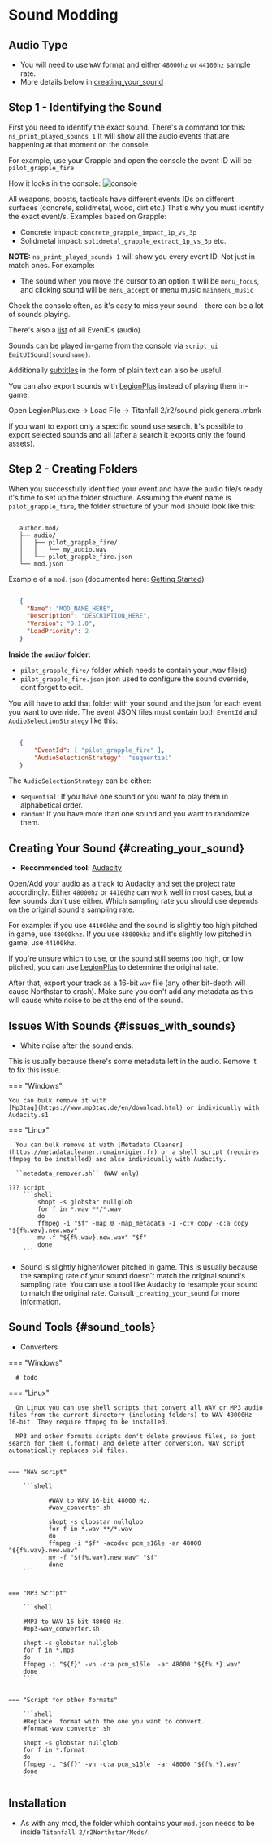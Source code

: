 # Sound Modding



## Audio Type

-  You will need to use ``WAV`` format and either ``48000hz`` or ``44100hz`` sample rate.
-  More details below in [creating_your_sound](#creating_your_sound)

## Step 1 - Identifying the Sound

First you need to identify the exact sound. There's a command for this:
``ns_print_played_sounds 1`` It will show all the audio events that
are happening at that moment on the console.

For example, use your Grapple and open the console the event ID will be
``pilot_grapple_fire``

How it looks in the console: ![console](https://raw.githubusercontent.com/rwynx/audio-overriding-northstar/main/Images/audioeventeample.png)

All weapons, boosts, tacticals have different events IDs on different surfaces (concrete, solidmetal, wood, dirt etc.)
That's why you must identify the exact event/s. Examples based on Grapple:

-  Concrete impact: ``concrete_grapple_impact_1p_vs_3p``
-  Solidmetal impact: ``solidmetal_grapple_extract_1p_vs_3p`` etc.


**NOTE:** ``ns_print_played_sounds 1`` will show you every event ID. Not
just in-match ones. For example:

- The sound when you move the cursor to an option it will be ``menu_focus``, and clicking sound will be ``menu_accept`` or menu music ``mainmenu_music``

Check the console often, as it's easy to miss your sound - there can be a lot of sounds playing.

There's also a [list](https://gist.github.com/begin-theadventure/84c46e803aa358b102d754ff992ae9e4) of all EvenIDs (audio).

Sounds can be played in-game from the console via ``script_ui EmitUISound(soundname)``.

Additionally [subtitles](https://gist.github.com/begin-theadventure/cf941af91cd158de4fde747ec78c2902) in the form of plain text can also be useful.

You can also export sounds with [LegionPlus](https://github.com/r-ex/LegionPlus) instead of playing them in-game.

Open LegionPlus.exe -> Load File -> Titanfall 2/r2/sound pick general.mbnk

If you want to export only a specific sound use search. It's possible to export selected sounds and all (after a search it exports only the found assets).

## Step 2 - Creating Folders

When you successfully identified your event and have the audio file/s
ready it's time to set up the folder structure.
Assuming the event name is ``pilot_grapple_fire``, the folder structure of your mod should look like this:

```text
   
   author.mod/
   ├── audio/
   │   ├── pilot_grapple_fire/
   │   │   └── my_audio.wav
   │   └── pilot_grapple_fire.json
   └── mod.json
```
   

Example of a ``mod.json`` (documented here: [Getting Started](../gettingstarted.md))


```json

   {
     "Name": "MOD_NAME_HERE",
     "Description": "DESCRIPTION_HERE",
     "Version": "0.1.0",
     "LoadPriority": 2
   }
```


**Inside the ``audio/`` folder:**

-  ``pilot_grapple_fire/`` folder which needs to contain your .wav file(s)
-  ``pilot_grapple_fire.json`` json used to configure the sound override, dont forget to edit.

You will have to add that folder with your sound and the json for each event you want to override.
The event JSON files must contain both ``EventId`` and ``AudioSelectionStrategy`` like this:


```json

   {
       "EventId": [ "pilot_grapple_fire" ],
       "AudioSelectionStrategy": "sequential"
   }
```

The ``AudioSelectionStrategy`` can be either:

- ``sequential``: If you have one sound or you want to play them in alphabetical order.
- ``random``: If you have more than one sound and you want to randomize them.


## Creating Your Sound {#creating_your_sound}

- **Recommended tool:** [Audacity](https://www.audacityteam.org/download/)

Open/Add your audio as a track to Audacity and set the project rate accordingly.
Either ``48000hz`` or ``44100hz`` can work well in most cases, but a few sounds don't use either. Which sampling rate you should use depends on the original sound's sampling rate.

For example: if you use ``44100khz`` and the sound is slightly too high pitched in game, use ``48000khz``. If you use ``48000khz`` and it's slightly low pitched in game, use ``44100khz``.

If you're unsure which to use, or the sound still seems too high, or low pitched, you can use [LegionPlus](https://github.com/r-ex/LegionPlus) to determine the original rate.

After that, export your track as a 16-bit ``wav`` file (any other bit-depth will cause Northstar to crash).
Make sure you don't add any metadata as this will cause white noise to be at the end of the sound.


## Issues With Sounds {#issues_with_sounds}

- White noise after the sound ends.

This is usually because there's some metadata left in the audio. Remove it to fix this issue.

=== "Windows"

    You can bulk remove it with
    [Mp3tag](https://www.mp3tag.de/en/download.html) or individually with
    Audacity.s1

=== "Linux"

      You can bulk remove it with [Metadata Cleaner](https://metadatacleaner.romainvigier.fr) or a shell script (requires ffmpeg to be installed) and also individually with Audacity.

      ``metadata_remover.sh`` (WAV only)

    ??? script
        ```shell
            shopt -s globstar nullglob
            for f in *.wav **/*.wav
            do
            ffmpeg -i "$f" -map 0 -map_metadata -1 -c:v copy -c:a copy "${f%.wav}.new.wav"
            mv -f "${f%.wav}.new.wav" "$f"
            done
        ```
            
- Sound is slightly higher/lower pitched in game. This is usually because the sampling rate of your sound doesn't match the original sound's sampling rate. You can use a tool like Audacity to resample your sound to match the original rate. Consult `_creating_your_sound` for more information.

## Sound Tools {#sound_tools}

- Converters

=== "Windows"

      # todo

=== "Linux"

      On Linux you can use shell scripts that convert all WAV or MP3 audio files from the current directory (including folders) to WAV 48000Hz 16-bit. They require ffmpeg to be installed.

      MP3 and other formats scripts don't delete previous files, so just search for them (.format) and delete after conversion. WAV script automatically replaces old files.


    === "WAV script"

        ```shell
               
               #WAV to WAV 16-bit 48000 Hz.
               #wav_converter.sh
               
               shopt -s globstar nullglob
               for f in *.wav **/*.wav
               do
               ffmpeg -i "$f" -acodec pcm_s16le -ar 48000 "${f%.wav}.new.wav"
               mv -f "${f%.wav}.new.wav" "$f"
               done
        ```


    === "MP3 Script"

        ```shell

        #MP3 to WAV 16-bit 48000 Hz.
        #mp3-wav_converter.sh
        
        shopt -s globstar nullglob
        for f in *.mp3
        do
        ffmpeg -i "${f}" -vn -c:a pcm_s16le  -ar 48000 "${f%.*}.wav"
        done
        ```


    === "Script for other formats"

        ```shell
        #Replace .format with the one you want to convert.
        #format-wav_converter.sh
        
        shopt -s globstar nullglob
        for f in *.format
        do
        ffmpeg -i "${f}" -vn -c:a pcm_s16le  -ar 48000 "${f%.*}.wav"
        done
        ```

## Installation

-  As with any mod, the folder which contains your ``mod.json`` needs to be inside ``Titanfall 2/r2Northstar/Mods/``.

